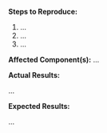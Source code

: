 <!-- Everything except "affected components" can be ignored for feature requests -->

**Steps to Reproduce:**

<!--
 1. Start the node
 2. Visit http://localhost:15544
 3. ...
-->

 1. ...
 2. ...
 3. ...

**Affected Component(s):** ... <!-- swarm, protocol, node, uiserver -->

**Actual Results:**

...

**Expected Results:**

...
